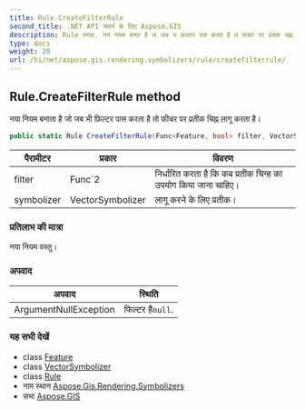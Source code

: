 ```yaml
---
title: Rule.CreateFilterRule
second_title: .NET API संदर्भ के लिए Aspose.GIS
description: Rule तरक. नय नयम बनत है ज जब भ फ़ल्टर पस करत है त फचर पर प्रतक चह्न लगू करत है
type: docs
weight: 20
url: /hi/net/aspose.gis.rendering.symbolizers/rule/createfilterrule/
---
```

## Rule.CreateFilterRule method

नया नियम बनाता है जो जब भी फ़िल्टर पास करता है तो फीचर पर प्रतीक चिह्न लागू करता है।

```csharp
public static Rule CreateFilterRule(Func<Feature, bool> filter, VectorSymbolizer symbolizer)
```

| पैरामीटर | प्रकार | विवरण |
| --- | --- | --- |
| filter | Func`2 | निर्धारित करता है कि कब प्रतीक चिन्ह का उपयोग किया जाना चाहिए। |
| symbolizer | VectorSymbolizer | लागू करने के लिए प्रतीक। |

### प्रतिलाभ की मात्रा

नया नियम वस्तु।

### अपवाद

| अपवाद | स्थिति |
| --- | --- |
| ArgumentNullException | फिल्टर है`null`. |

### यह सभी देखें

* class [Feature](../../../aspose.gis/feature/)
* class [VectorSymbolizer](../../vectorsymbolizer/)
* class [Rule](../)
* नाम स्थान [Aspose.Gis.Rendering.Symbolizers](../../rule/)
* सभा [Aspose.GIS](../../../)


